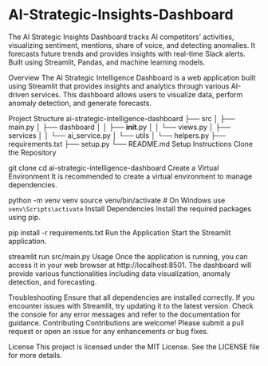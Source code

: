 # AI-Strategic-Insights-Dashboard
The AI Strategic Insights Dashboard tracks AI competitors’ activities, visualizing sentiment, mentions, share of voice, and detecting anomalies. It forecasts future trends and provides insights with real-time Slack alerts. Built using Streamlit, Pandas, and machine learning models.

Overview
The AI Strategic Intelligence Dashboard is a web application built using Streamlit that provides insights and analytics through various AI-driven services. This dashboard allows users to visualize data, perform anomaly detection, and generate forecasts.

Project Structure
ai-strategic-intelligence-dashboard
├── src
│   ├── main.py
│   ├── dashboard
│   │   ├── __init__.py
│   │   └── views.py
│   ├── services
│   │   └── ai_service.py
│   └── utils
│       └── helpers.py
├── requirements.txt
├── setup.py
└── README.md
Setup Instructions
Clone the Repository

git clone <repository-url>
cd ai-strategic-intelligence-dashboard
Create a Virtual Environment It is recommended to create a virtual environment to manage dependencies.

python -m venv venv
source venv/bin/activate  # On Windows use `venv\Scripts\activate`
Install Dependencies Install the required packages using pip.

pip install -r requirements.txt
Run the Application Start the Streamlit application.

streamlit run src/main.py
Usage
Once the application is running, you can access it in your web browser at http://localhost:8501. The dashboard will provide various functionalities including data visualization, anomaly detection, and forecasting.

Troubleshooting
Ensure that all dependencies are installed correctly.
If you encounter issues with Streamlit, try updating it to the latest version.
Check the console for any error messages and refer to the documentation for guidance.
Contributing
Contributions are welcome! Please submit a pull request or open an issue for any enhancements or bug fixes.

License
This project is licensed under the MIT License. See the LICENSE file for more details.
